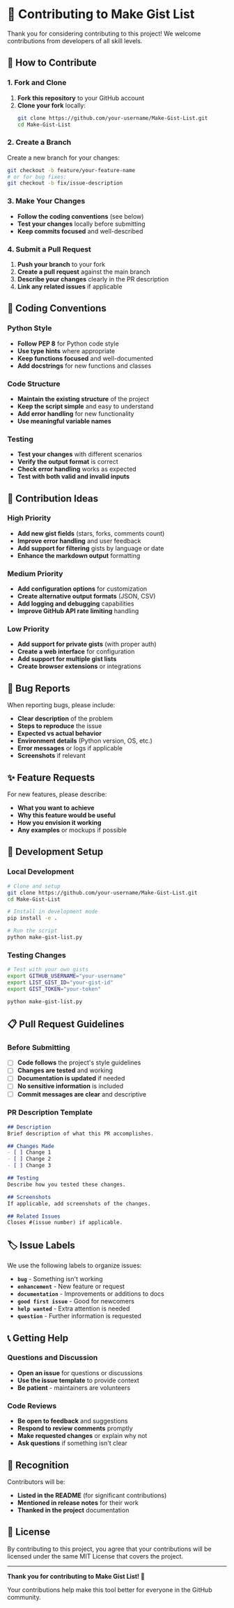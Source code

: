 # 🤝 Contributing to Make Gist List

Thank you for considering contributing to this project! We welcome contributions from developers of all skill levels.

## 🎯 How to Contribute

### 1. Fork and Clone
1. **Fork this repository** to your GitHub account
2. **Clone your fork** locally:
   ```bash
   git clone https://github.com/your-username/Make-Gist-List.git
   cd Make-Gist-List
   ```

### 2. Create a Branch
Create a new branch for your changes:
```bash
git checkout -b feature/your-feature-name
# or for bug fixes:
git checkout -b fix/issue-description
```

### 3. Make Your Changes
- **Follow the coding conventions** (see below)
- **Test your changes** locally before submitting
- **Keep commits focused** and well-described

### 4. Submit a Pull Request
1. **Push your branch** to your fork
2. **Create a pull request** against the main branch
3. **Describe your changes** clearly in the PR description
4. **Link any related issues** if applicable

## 📝 Coding Conventions

### Python Style
- **Follow PEP 8** for Python code style
- **Use type hints** where appropriate
- **Keep functions focused** and well-documented
- **Add docstrings** for new functions and classes

### Code Structure
- **Maintain the existing structure** of the project
- **Keep the script simple** and easy to understand
- **Add error handling** for new functionality
- **Use meaningful variable names**

### Testing
- **Test your changes** with different scenarios
- **Verify the output format** is correct
- **Check error handling** works as expected
- **Test with both valid and invalid inputs**

## 🚀 Contribution Ideas

### High Priority
- **Add new gist fields** (stars, forks, comments count)
- **Improve error handling** and user feedback
- **Add support for filtering** gists by language or date
- **Enhance the markdown output** formatting

### Medium Priority
- **Add configuration options** for customization
- **Create alternative output formats** (JSON, CSV)
- **Add logging and debugging** capabilities
- **Improve GitHub API rate limiting** handling

### Low Priority
- **Add support for private gists** (with proper auth)
- **Create a web interface** for configuration
- **Add support for multiple gist lists**
- **Create browser extensions** or integrations

## 🐛 Bug Reports

When reporting bugs, please include:

- **Clear description** of the problem
- **Steps to reproduce** the issue
- **Expected vs actual behavior**
- **Environment details** (Python version, OS, etc.)
- **Error messages** or logs if applicable
- **Screenshots** if relevant

## ✨ Feature Requests

For new features, please describe:

- **What you want to achieve**
- **Why this feature would be useful**
- **How you envision it working**
- **Any examples** or mockups if possible

## 🔧 Development Setup

### Local Development
```bash
# Clone and setup
git clone https://github.com/your-username/Make-Gist-List.git
cd Make-Gist-List

# Install in development mode
pip install -e .

# Run the script
python make-gist-list.py
```

### Testing Changes
```bash
# Test with your own gists
export GITHUB_USERNAME="your-username"
export LIST_GIST_ID="your-gist-id"
export GIST_TOKEN="your-token"

python make-gist-list.py
```

## 📋 Pull Request Guidelines

### Before Submitting
- [ ] **Code follows** the project's style guidelines
- [ ] **Changes are tested** and working
- [ ] **Documentation is updated** if needed
- [ ] **No sensitive information** is included
- [ ] **Commit messages are clear** and descriptive

### PR Description Template
```markdown
## Description
Brief description of what this PR accomplishes.

## Changes Made
- [ ] Change 1
- [ ] Change 2
- [ ] Change 3

## Testing
Describe how you tested these changes.

## Screenshots
If applicable, add screenshots of the changes.

## Related Issues
Closes #(issue number) if applicable.
```

## 🏷️ Issue Labels

We use the following labels to organize issues:

- **`bug`** - Something isn't working
- **`enhancement`** - New feature or request
- **`documentation`** - Improvements or additions to docs
- **`good first issue`** - Good for newcomers
- **`help wanted`** - Extra attention is needed
- **`question`** - Further information is requested

## 📞 Getting Help

### Questions and Discussion
- **Open an issue** for questions or discussions
- **Use the issue template** to provide context
- **Be patient** - maintainers are volunteers

### Code Reviews
- **Be open to feedback** and suggestions
- **Respond to review comments** promptly
- **Make requested changes** or explain why not
- **Ask questions** if something isn't clear

## 🙏 Recognition

Contributors will be:
- **Listed in the README** (for significant contributions)
- **Mentioned in release notes** for their work
- **Thanked in the project** documentation

## 📄 License

By contributing to this project, you agree that your contributions will be licensed under the same MIT License that covers the project.

---

**Thank you for contributing to Make Gist List! 🚀**

Your contributions help make this tool better for everyone in the GitHub community.
